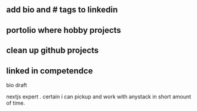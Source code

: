 
## add bio and # tags to linkedin

## portolio where hobby projects

## clean up github projects

## linked in competendce


bio draft

nextjs expert . certain i can pickup and work with anystack in short amount of time.
